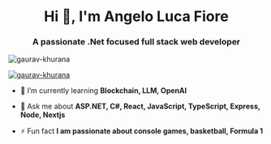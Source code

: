 <h1 align="center">Hi 👋, I'm Angelo Luca Fiore</h1>
<h3 align="center">A passionate .Net focused full stack web developer</h3>

<p align="left"> <img src="https://komarev.com/ghpvc/?username=gaurav-khurana&label=Profile%20views&color=0e75b6&style=flat" alt="gaurav-khurana" /> </p>

<p align="left"> <a href="https://github.com/ryo-ma/github-profile-trophy"><img src="https://github-profile-trophy.vercel.app/?username=gaurav-khurana" alt="gaurav-khurana" /></a> </p>

- 🌱 I’m currently learning **Blockchain, LLM, OpenAI**

- 💬 Ask me about **ASP.NET, C#, React, JavaScript, TypeScript, Express, Node, Nextjs**

- ⚡ Fun fact **I am passionate about console games, basketball, Formula 1**
